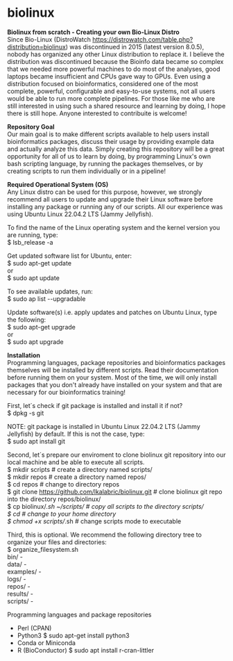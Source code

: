 # biolinux
<b>Biolinux from scratch - Creating your own Bio-Linux Distro</b><br>
Since Bio-Linux (DistroWatch https://distrowatch.com/table.php?distribution=biolinux) was discontinued in 2015 (latest version 8.0.5), nobody has organized any other Linux distribution to replace it. I believe the distribution was discontinued because the Bioinfo data became so complex that we needed more powerful machines to do most of the analyses, good laptops became insufficient and CPUs gave way to GPUs. Even using a distribution focused on bioinformatics, considered one of the most complete, powerful, configurable and easy-to-use systems, not all users would be able to run more complete pipelines. For those like me who are still interested in using such a shared resource and learning by doing, I hope there is still hope. Anyone interested to contribuite is welcome!

<b>Repository Goal</b><br>
Our main goal is to make different scripts available to help users install bioinformatics packages, discuss their usage by providing example data and actually analyze this data. Simply creating this repository will be a great opportunity for all of us to learn by doing, by programming Linux's own bash scripting language, by running the packages themselves, or by creating scripts to run them individually or in a pipeline!

<b>Required Operational System (OS)</b><br>
Any Linux distro can be used for this purpose, however, we strongly recommend all users to update and upgrade their Linux software before installing any package or running any of our scripts. All our experience was using Ubuntu Linux 22.04.2 LTS (Jammy Jellyfish). 

To find the name of the Linux operating system and the kernel version you are running, type:<br>
$ lsb_release -a<br>

Get updated software list for Ubuntu, enter:<br>
$ sudo apt-get update<br>
or<br>
$ sudo apt update<br>

To see available updates, run:<br>
$ sudo ap list --upgradable<br>

Update software(s) i.e. apply updates and patches on Ubuntu Linux, type the following:<br>
$ sudo apt-get upgrade<br>
or<br>
$ sudo apt upgrade<br>

<b>Installation</b><br>
Programming languages, package repositories and bioinformatics packages themselves will be installed by different scripts. Read their documentation before running them on your system. Most of the time, we will only install packages that you don't already have installed on your system and that are necessary for our bioinformatics training!

First, let´s check if git package is installed and install it if not?<br>
$ dpkg -s git<br>

NOTE: git package is installed in Ubuntu Linux 22.04.2 LTS (Jammy Jellyfish) by default. If this is not the case, type:<br>
$ sudo apt install git<br>

Second, let´s prepare our enviroment to clone biolinux git repository into our local machine and be able to execute all scripts.<br>
$ mkdir scripts                                           # create a directory named scripts/<br>
$ mkdir repos                                             # create a directory named repos/<br>
$ cd repos                                                # change to directory repos<br>
$ git clone https://github.com/lkalabric/biolinux.git     # clone biolinux git repo into the directory repos/biolinux/<br>
$ cp biolinux/*.sh ~/scripts/                             # copy all scripts to the directory scripts/<br>
$ cd                                                      # change to your home directory<br>
$ chmod +x scripts/*.sh                                   # change scripts mode to executable<br>

Third, this is optional. We recommend the following directory tree to organize your files and directories:<br>
$ organize_filesystem.sh<br>
bin/ - <br>
data/ -<br>
examples/ -<br>
logs/ - <br>
repos/ - <br>
results/ -<br>
scripts/ - <br>

Programming languages and package repositories
- Perl (CPAN)
- Python3
$ sudo apt-get install python3
- Conda or Miniconda
- R (BioConductor)
$ sudo apt install r-cran-littler

